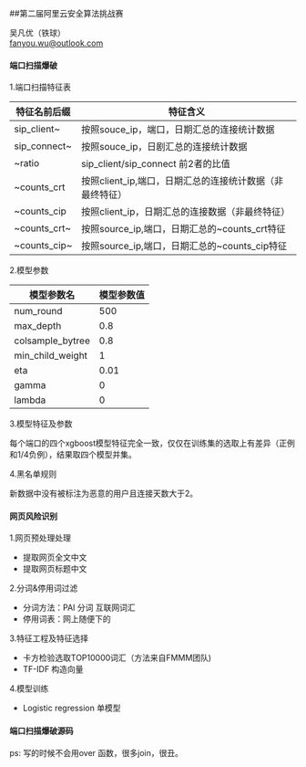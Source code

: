 ##第二届阿里云安全算法挑战赛

吴凡优（铁球）<br>
fanyou.wu@outlook.com


#### 端口扫描爆破


1.端口扫描特征表

|特征名前后缀|特征含义|
|-----|-------|
|sip_client~|按照souce_ip，端口，日期汇总的连接统计数据|
|sip_connect~|按照souce_ip，日剧汇总的连接统计数据|
|~ratio|sip\_client/sip\_connect 前2者的比值|
|~counts_crt|按照client_ip,端口，日期汇总的连接统计数据（非最终特征）|
|~counts_cip|按照client_ip，日期汇总的连接数据（非最终特征）|
|~counts_crt~|按照source\_ip,端口，日期汇总的~counts\_crt特征|
|~counts_cip~|按照source\_ip,端口，日期汇总的~counts\_cip特征|

2.模型参数

|模型参数名|模型参数值|
|-----|-------|
|num_round|500|
|max_depth|0.8|
|colsample_bytree|0.8|
|min\_child\_weight|1|
|eta|0.01|
|gamma|0|
|lambda|0|

3.模型特征及参数

每个端口的四个xgboost模型特征完全一致，仅仅在训练集的选取上有差异（正例和1/4负例），结果取四个模型并集。

4.黑名单规则

新数据中没有被标注为恶意的用户且连接天数大于2。


#### 网页风险识别

1.网页预处理处理

* 提取网页全文中文
* 提取网页标题中文

2.分词&停用词过滤

* 分词方法：PAI 分词 互联网词汇
* 停用词表：网上随便下的

3.特征工程及特征选择

* 卡方检验选取TOP10000词汇（方法来自FMMM团队)
* TF-IDF 构造向量

4.模型训练

* Logistic regression 单模型


#### 端口扫描爆破源码
ps: 写的时候不会用over 函数，很多join，很丑。

